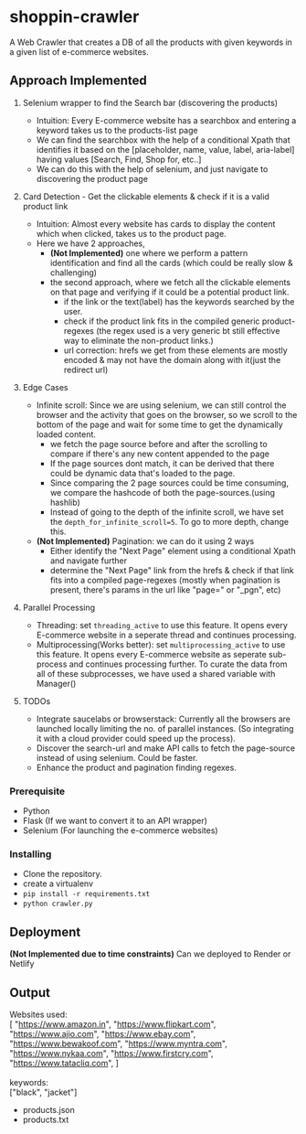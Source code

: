# shoppin-crawler
A Web Crawler that creates a DB of all the products with given keywords in a given list of e-commerce websites.


## Approach Implemented
1. Selenium wrapper to find the Search bar (discovering the products)
    * Intuition: Every E-commerce website has a searchbox and entering a keyword takes us to the products-list page
    * We can find the searchbox with the help of a conditional Xpath that identifies it based on the [placeholder, name, value, label, aria-label] having values [Search, Find, Shop for, etc..]
    * We can do this with the help of selenium, and just navigate to discovering the product page 

2. Card Detection - Get the clickable elements & check if it is a valid product link
    * Intuition: Almost every website has cards to display the content which when clicked, takes us to the product page.
    * Here we have 2 approaches, 
        * <b>(Not Implemented)</b> one where we perform a pattern identification and find all the cards (which could be really slow & challenging) 
        * the second approach, where we fetch all the clickable elements on that page and verifying if it could be a potential product link.
            * if the link or the text(label) has the keywords searched by the user.
            * check if the product link fits in the compiled generic product-regexes (the regex used is a very generic bt still effective way to eliminate the non-product links.)
            * url correction: hrefs we get from these elements are mostly encoded & may not have the domain along with it(just the redirect url) 

3. Edge Cases
    * Infinite scroll: Since we are using selenium, we can still control the browser and the activity that goes on the browser, so we scroll to the bottom of the page and wait for some time to get the dynamically loaded content.
        * we fetch the page source before and after the scrolling to compare if there's any new content appended to the page
        * If the page sources dont match, it can be derived that there could be dynamic data that's loaded to the page.
        * Since comparing the 2 page sources could be time consuming, we compare the hashcode of both the page-sources.(using hashlib) 
        * Instead of going to the depth of the infinite scroll, we have set the `depth_for_infinite_scroll=5`. To go to more depth, change this.
    * <b>(Not Implemented)</b> Pagination: we can do it using 2 ways
        * Either identify the "Next Page" element using a conditional Xpath and navigate further
        * determine the "Next Page" link from the hrefs & check if that link fits into a compiled page-regexes (mostly when pagination is present, there's params in the url like "page=" or "_pgn", etc)

4. Parallel Processing
    * Threading: set `threading_active` to use this feature. It opens every E-commerce website in a seperate thread and continues processing.
    * Multiprocessing(Works better): set `multiprocessing_active` to use this feature. It opens every E-commerce website as seperate sub-process and continues processing further. To curate the data from all of these subprocesses, we have used a shared variable with Manager()

5. TODOs
    - Integrate saucelabs or browserstack: Currently all the browsers are launched locally limiting the no. of parallel instances. (So integrating it with a cloud provider could speed up the process).
    - Discover the search-url and make API calls to fetch the page-source instead of using selenium. Could be faster.
    - Enhance the product and pagination finding regexes.


### Prerequisite

* Python
* Flask (If we want to convert it to an API wrapper)
* Selenium (For launching the e-commerce websites)

### Installing

* Clone the repository.
* create a virtualenv
* `pip install -r requirements.txt`
* `python crawler.py`

## Deployment

<b>(Not Implemented due to time constraints)</b> Can we deployed to Render or Netlify

## Output

Websites used: <br>
[
    "https://www.amazon.in",
    "https://www.flipkart.com",
    "https://www.ajio.com",
    "https://www.ebay.com",
    "https://www.bewakoof.com",
    "https://www.myntra.com",
    "https://www.nykaa.com",
    "https://www.firstcry.com",
    "https://www.tatacliq.com",
]
<br><br>
keywords:<br> ["black", "jacket"]

* products.json
* products.txt